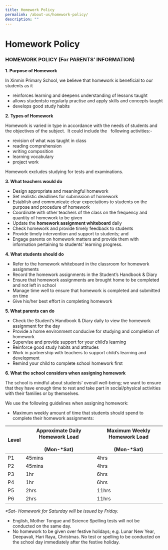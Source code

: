 ```yaml
---
title: Homework Policy
permalink: /about-us/homework-policy/
description: ""
---
```

# **Homework Policy**

### HOMEWORK POLICY (For PARENTS’ INFORMATION)

**1\. Purpose of Homework**

In Xinmin Primary School, we believe that homework is beneficial to our students as it

*   reinforces learning and deepens understanding of lessons taught
*   allows studentsto regularly practise and apply skills and concepts taught
*   develops good study habits

**2\. Types of Homework**

Homework is varied in type in accordance with the needs of students and the objectives of the subject.&nbsp; It could include the&nbsp;&nbsp; following activities:-

*   revision of what was taught in class
*   reading comprehension
*   writing composition
*   learning vocabulary
*   project work

Homework excludes studying for tests and examinations.

**3\. What teachers&nbsp;would do**

*   Design appropriate and meaningful homework
*   Set realistic deadlines for submission of homework
*   Establish and communicate clear expectations to students on the purpose and procedure of homework
*   Coordinate with other teachers of the class on the frequency and quantity of homework to be given
*   Update the&nbsp;**homework assignment whiteboard**&nbsp;daily
*   Check homework and provide timely feedback to students
*   Provide timely intervention and support to students; and
*   Engage parents on homework matters and provide them with information pertaining to students’ learning progress.

**4\. What students should do**

*   Refer to the homework whiteboard in the classroom for homework assignments
*   Record the homework assignments in the Student’s Handbook &amp; Diary
*   Ensure that homework assignments are brought home to be completed and not left in school
*   Manage time well to ensure that homework is completed and submitted on time
*   Give his/her best effort in completing homework

**5\. What parents can do**

*   Check the Student’s Handbook &amp; Diary daily to view the homework assignment for the day
*   Provide a home environment conducive for studying and completion of homework
*   Supervise and provide support for your child’s learning
*   Reinforce good study habits and attitudes
*   Work in partnership with teachers to support child’s learning and development
*   Remind your child to complete school homework first

**6\. What the school considers when assigning homework**

The school is mindful about students’ overall well-being; we want to ensure that they have enough time to rest and take part in social/physical activities with their families or by themselves.

We use the following guidelines when assigning homework:

*   Maximum weekly amount of time that students should spend to complete their homework assignments:

| Level 	| Approximate Daily Homework Load<br><br>(Mon-\*Sat) 	| Maximum Weekly Homework Load<br><br>(Mon-\*Sat) 	|
|---	|---	|---	|
| P1 	| 45mins 	| 4hrs 	|
| P2 	| 45mins 	| 4hrs 	|
| P3 	| 1hr 	| 6hrs 	|
| P4 	| 1hr 	| 6hrs 	|
| P5 	| 2hrs 	| 11hrs 	|
| P6 	| 2hrs 	| 11hrs 	|

_\*Sat- Homework for Saturday will be issued by Friday._

*   English, Mother Tongue and Science Spelling tests will not be conducted on the same day.
*   No homework to be given over festive holidays; e.g. Lunar New Year, Deepavali, Hari Raya, Christmas. No test or spelling to be conducted on the school day immediately after the festive holiday.